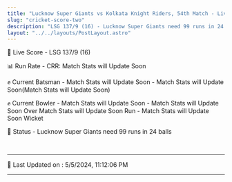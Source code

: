 ```yaml
---
title: "Lucknow Super Giants vs Kolkata Knight Riders, 54th Match - Live Cricket Score"
slug: "cricket-score-two"
description: "LSG 137/9 (16) - Lucknow Super Giants need 99 runs in 24 balls."
layout: "../../layouts/PostLayout.astro"
---
```


🔴 Live Score - LSG 137/9 (16)  

📊 Run Rate - CRR: Match Stats will Update Soon  

✊ Current Batsman - Match Stats will Update Soon - Match Stats will Update Soon(Match Stats will Update Soon)  

✊ Current Bowler - Match Stats will Update Soon - Match Stats will Update Soon Over Match Stats will Update Soon Run - Match Stats will Update Soon Wicket  

📑 Status - Lucknow Super Giants need 99 runs in 24 balls

<br />

***

📝 Last Updated on : 5/5/2024, 11:12:06 PM

***


